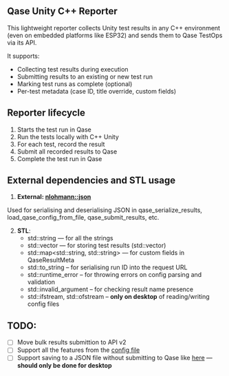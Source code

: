 ## Qase Unity C++ Reporter

This lightweight reporter collects Unity test results in any C++ environment (even on embedded platforms like ESP32) and sends them to Qase TestOps via its API.

It supports:
- Collecting test results during execution
- Submitting results to an existing or new test run
- Marking test runs as complete (optional)
- Per-test metadata (case ID, title override, custom fields)

## Reporter lifecycle

1. Starts the test run in Qase
2. Run the tests locally with C++ Unity
3. For each test, record the result
4. Submit all recorded results to Qase
6. Complete the test run in Qase

## External dependencies and STL usage

1. **External: [nlohmann::json](https://github.com/nlohmann/json)**

Used for serialising and deserialising JSON in qase_serialize_results, load_qase_config_from_file, qase_submit_results, etc.

2. **STL**:
    - std::string — for all the strings
    - std::vector — for storing test results (std::vector<TestResult>)
    - std::map<std::string, std::string> — for custom fields in QaseResultMeta
    - std::to_string – for serialising run ID into the request URL
    - std::runtime_error – for throwing errors on config parsing and validation
    - std::invalid_argument – for checking result name presence
    - std::ifstream, std::ofstream – **only on desktop** of reading/writing config files

## TODO:

- [ ] Move bulk results submittion to API v2
- [ ] Support all the features from the [config file](https://github.com/qase-tms/qase-javascript/tree/main/qase-javascript-commons#configuration)
- [ ] Support saving to a JSON file without submitting to Qase like [here](https://github.com/qase-tms/specs/tree/master/report) — **should only be done for desktop**
